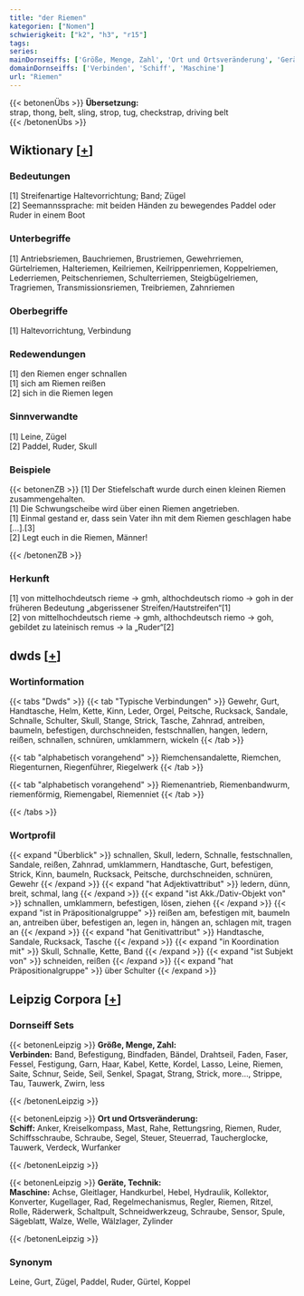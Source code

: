 ```yaml
---
title: "der Riemen"
kategorien: ["Nomen"]
schwierigkeit: ["k2", "h3", "r15"]
tags:
series:
mainDornseiffs: ['Größe, Menge, Zahl', 'Ort und Ortsveränderung', 'Geräte, Technik']
domainDornseiffs: ['Verbinden', 'Schiff', 'Maschine']
url: "Riemen"
---
```


{{< betonenÜbs >}}
**Übersetzung:**  
strap, thong, belt, sling, strop, tug, checkstrap, driving belt  
{{< /betonenÜbs >}}

## Wiktionary [[+](https://de.wiktionary.org/wiki/Riemen)]

### Bedeutungen
[1] Streifenartige Haltevorrichtung; Band; Zügel  
[2] Seemannssprache: mit beiden Händen zu bewegendes Paddel oder Ruder in einem Boot  

### Unterbegriffe
[1] Antriebsriemen, Bauchriemen, Brustriemen, Gewehrriemen, Gürtelriemen, Halteriemen, Keilriemen, Keilrippenriemen, Koppelriemen, Lederriemen, Peitschenriemen, Schulterriemen, Steigbügelriemen, Tragriemen, Transmissionsriemen, Treibriemen, Zahnriemen  

### Oberbegriffe
[1] Haltevorrichtung, Verbindung  

### Redewendungen
[1] den Riemen enger schnallen  
[1] sich am Riemen reißen  
[2] sich in die Riemen legen  

### Sinnverwandte
[1] Leine, Zügel  
[2] Paddel, Ruder, Skull  

### Beispiele
{{< betonenZB >}}
[1] Der Stiefelschaft wurde durch einen kleinen Riemen zusammengehalten.  
[1] Die Schwungscheibe wird über einen Riemen angetrieben.  
[1] Einmal gestand er, dass sein Vater ihn mit dem Riemen geschlagen habe […].[3]  
[2] Legt euch in die Riemen, Männer!  

{{< /betonenZB >}}
### Herkunft
[1] von mittelhochdeutsch rieme → gmh, althochdeutsch riomo → goh in der früheren Bedeutung „abgerissener Streifen/Hautstreifen“[1]  
[2] von mittelhochdeutsch rieme → gmh, althochdeutsch riemo → goh, gebildet zu lateinisch remus → la „Ruder“[2]  



## dwds [[+](https://www.dwds.de/wb/Riemen)]

### Wortinformation
{{< tabs "Dwds" >}}
{{< tab "Typische Verbindungen" >}}
Gewehr, Gurt, Handtasche, Helm, Kette, Kinn, Leder, Orgel, Peitsche, Rucksack, Sandale, Schnalle, Schulter, Skull, Stange, Strick, Tasche, Zahnrad, antreiben, baumeln, befestigen, durchschneiden, festschnallen, hangen, ledern, reißen, schnallen, schnüren, umklammern, wickeln
{{< /tab >}}

{{< tab "alphabetisch vorangehend" >}}
Riemchensandalette, Riemchen, Riegenturnen, Riegenführer, Riegelwerk
{{< /tab >}}

{{< tab "alphabetisch vorangehend" >}}
Riemenantrieb, Riemenbandwurm, riemenförmig, Riemengabel, Riemenniet
{{< /tab >}}

{{< /tabs >}}

### Wortprofil
{{< expand "Überblick" >}} schnallen, Skull, ledern, Schnalle, festschnallen, Sandale, reißen, Zahnrad, umklammern, Handtasche, Gurt, befestigen, Strick, Kinn, baumeln, Rucksack, Peitsche, durchschneiden, schnüren, Gewehr {{< /expand >}}
{{< expand "hat Adjektivattribut" >}} ledern, dünn, breit, schmal, lang {{< /expand >}}
{{< expand "ist Akk./Dativ-Objekt von" >}} schnallen, umklammern, befestigen, lösen, ziehen {{< /expand >}}
{{< expand "ist in Präpositionalgruppe" >}} reißen am, befestigen mit, baumeln an, antreiben über, befestigen an, legen in, hängen an, schlagen mit, tragen an {{< /expand >}}
{{< expand "hat Genitivattribut" >}} Handtasche, Sandale, Rucksack, Tasche {{< /expand >}}
{{< expand "in Koordination mit" >}} Skull, Schnalle, Kette, Band {{< /expand >}}
{{< expand "ist Subjekt von" >}} schneiden, reißen {{< /expand >}}
{{< expand "hat Präpositionalgruppe" >}} über Schulter {{< /expand >}}

## Leipzig Corpora [[+](https://corpora.uni-leipzig.de/en/res?word=Riemen&corpusId=deu_newscrawl-public_2018)]

### Dornseiff Sets
{{< betonenLeipzig >}}
**Größe, Menge, Zahl:**  
**Verbinden:** Band, Befestigung, Bindfaden, Bändel, Drahtseil, Faden, Faser, Fessel, Festigung, Garn, Haar, Kabel, Kette, Kordel, Lasso, Leine, Riemen, Saite, Schnur, Seide, Seil, Senkel, Spagat, Strang, Strick, more..., Strippe, Tau, Tauwerk, Zwirn, less  

{{< /betonenLeipzig >}}


{{< betonenLeipzig >}}
**Ort und Ortsveränderung:**  
**Schiff:** Anker, Kreiselkompass, Mast, Rahe, Rettungsring, Riemen, Ruder, Schiffsschraube, Schraube, Segel, Steuer, Steuerrad, Taucherglocke, Tauwerk, Verdeck, Wurfanker  

{{< /betonenLeipzig >}}


{{< betonenLeipzig >}}
**Geräte, Technik:**  
**Maschine:** Achse, Gleitlager, Handkurbel, Hebel, Hydraulik, Kollektor, Konverter, Kugellager, Rad, Regelmechanismus, Regler, Riemen, Ritzel, Rolle, Räderwerk, Schaltpult, Schneidwerkzeug, Schraube, Sensor, Spule, Sägeblatt, Walze, Welle, Wälzlager, Zylinder  

{{< /betonenLeipzig >}}

### Synonym
Leine, Gurt, Zügel, Paddel, Ruder, Gürtel, Koppel

